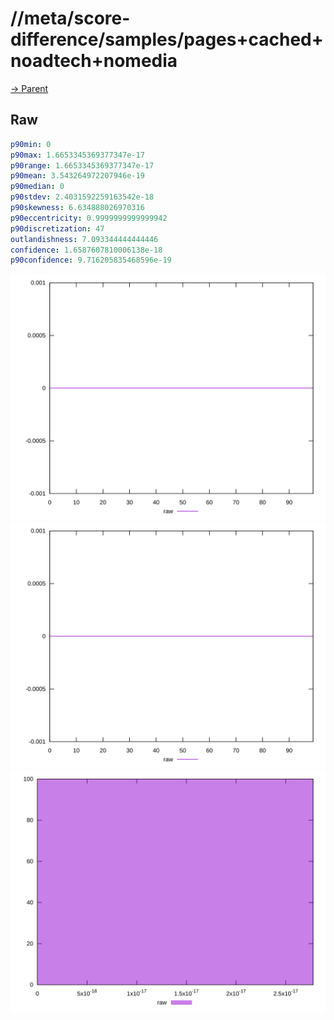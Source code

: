 
# //meta/score-difference/samples/pages+cached+noadtech+nomedia

[→ Parent](../..)


## Raw


```yaml
p90min: 0
p90max: 1.6653345369377347e-17
p90range: 1.6653345369377347e-17
p90mean: 3.543264972207946e-19
p90median: 0
p90stdev: 2.4031592259163542e-18
p90skewness: 6.634888026970316
p90eccentricity: 0.9999999999999942
p90discretization: 47
outlandishness: 7.093344444444446
confidence: 1.6587607810006138e-18
p90confidence: 9.716205835468596e-19

```

![PLOT: raw-values](./raw/values.svg)![PLOT: raw-sorted](./raw/sorted.svg)![PLOT: raw-histogram](./raw/histogram.svg)
